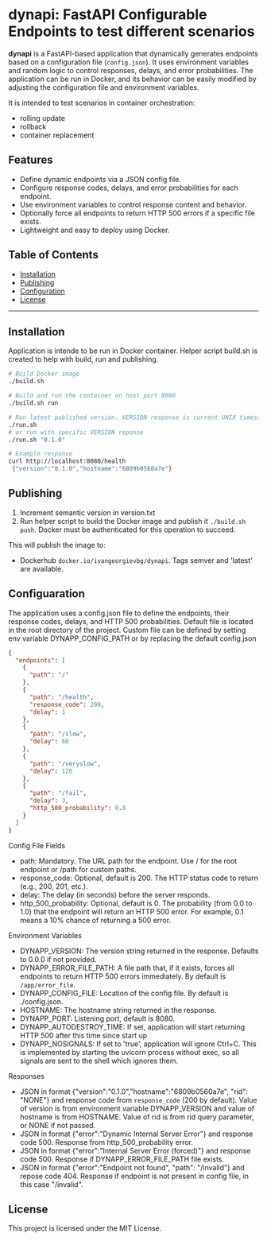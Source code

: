 # dynapi: FastAPI Configurable Endpoints to test different scenarios

**dynapi** is a FastAPI-based application that dynamically generates endpoints based on a configuration file (`config.json`). It uses environment variables and random logic to control responses, delays, and error probabilities. The application can be run in Docker, and its behavior can be easily modified by adjusting the configuration file and environment variables.

It is intended to test scenarios in container orchestration:
- rolling update
- rollback
- container replacement

## Features

- Define dynamic endpoints via a JSON config file.
- Configure response codes, delays, and error probabilities for each endpoint.
- Use environment variables to control response content and behavior.
- Optionally force all endpoints to return HTTP 500 errors if a specific file exists.
- Lightweight and easy to deploy using Docker.

## Table of Contents

- [Installation](#installation)
- [Publishing](#publishing)
- [Configuration](#configuration)
- [License](#license)

---


## Installation

Application is intende to be run in Docker container. Helper script build.sh is created to help with build, run and publishing.

```bash
# Build Docker image
./build.sh

# Build and run the container on host port 8080
./build.sh run

# Run latest published version. VERSION response is current UNIX timestamp.
./run.sh
# or run with specific VERSION reponse
./run.sh "0.1.0"

# Example response
curl http://localhost:8080/health
 {"version":"0.1.0","hostname":"6809b0560a7e"}
```

## Publishing

1. Increment semantic version in version.txt
1. Run helper script to build the Docker image and publish it `./build.sh push`. Docker must be authenticated for this operation to succeed.

This will publish the image to:
- Dockerhub `docker.io/ivangeorgievbg/dynapi`. Tags semver and 'latest' are available.

## Configuaration

The application uses a config.json file to define the endpoints, their response codes, delays, and HTTP 500 probabilities. Default file is located in the root directory of the project. Custom file can be defined by setting env variable DYNAPP_CONFIG_PATH or by replacing the default config.json


```json
{
  "endpoints": [
    {
      "path": "/"
    },
    {
      "path": "/health",
      "response_code": 200,
      "delay": 1
    },
    {
      "path": "/slow",
      "delay": 60
    },
    {
      "path": "/veryslow",
      "delay": 120
    },    
    {
      "path": "/fail",
      "delay": 3,
      "http_500_probability": 0.8
    } 
  ]
}


```
Config File Fields

- path: Mandatory. The URL path for the endpoint. Use / for the root endpoint or /path for custom paths.
- response_code: Optional, default is 200. The HTTP status code to return (e.g., 200, 201, etc.).
- delay: The delay (in seconds) before the server responds.
- http_500_probability: Optional, default is 0. The probability (from 0.0 to 1.0) that the endpoint will return an HTTP 500 error. For example, 0.1 means a 10% chance of returning a 500 error.

Environment Variables

- DYNAPP_VERSION: The version string returned in the response. Defaults to 0.0.0 if not provided.
- DYNAPP_ERROR_FILE_PATH: A file path that, if it exists, forces all endpoints to return HTTP 500 errors immediately. By default is `/app/error_file`.
- DYNAPP_CONFIG_FILE: Location of the config file. By default is ./config.json.
- HOSTNAME: The hostname string returned in the response.
- DYNAPP_PORT: Listening port, default is 8080.
- DYNAPP_AUTODESTROY_TIME: If set, application will start returning HTTP 500 after this time since start up
- DYNAPP_NOSIGNALS: If set to 'true', application will ignore Ctrl+C. This is implemented by starting the uvicorn process without exec, so all signals are sent to the shell which ignores them.


Responses

- JSON in format {"version":"0.1.0","hostname":"6809b0560a7e", "rid": "NONE"} and response code from `response_code` (200 by default). Value of version is from environment variable DYNAPP_VERSION and value of hostname is from HOSTNAME. Value of rid is from rid query parameter, or NONE if not passed.
- JSON in format {"error":"Dynamic Internal Server Error"} and response code 500. Response from http_500_probability error.
- JSON in format {"error":"Internal Server Error (forced)"} and response code 500. Response if DYNAPP_ERROR_FILE_PATH file exists.
- JSON in format {"error":"Endpoint not found", "path": "/invalid"} and repose code 404. Response if endpoint is not present in config file, in this case "/invalid".

## License

This project is licensed under the MIT License.
